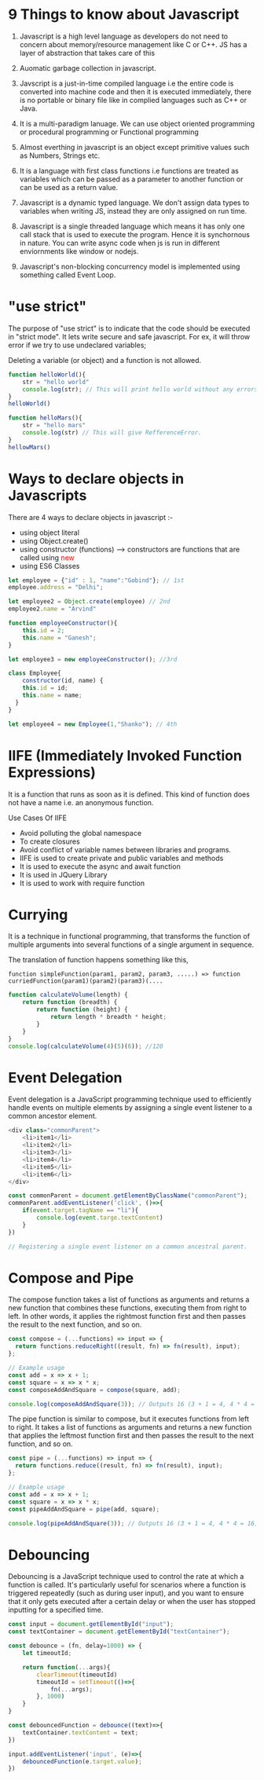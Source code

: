 # 9 Things to know about Javascript
1. Javascript is a high level language as developers do not need to concern about memory/resource management like C or C++. JS has a layer of abstraction that takes care of this

2. Auomatic garbage collection in javascript.

3. Javscript is a just-in-time compiled language i.e the entire code is converted into machine code and then it is executed immediately, there is no portable or binary file like in complied languages such as C++ or Java.

4. It is a multi-paradigm lanuage. We can use object oriented programming or procedural programming or Functional programming 

5. Almost everthing in javascript is an object except primitive values such as Numbers, Strings etc. 

6. It is a language with first class functions i.e functions are treated as variables which can be passed as a parameter to another function or can be used as a return value. 

7. Javascript is a dynamic typed language. We don't assign data types to variables when writing JS, instead they are only assigned on run time. 

8. Javascript is a single threaded language which means it has only one call stack that is used to execute the program. Hence it is synchornous in nature. You can write async code when js is run in different enviornments like window or nodejs.

9. Javascript's non-blocking concurrency model is implemented using something called Event Loop. 

# "use strict" 
The purpose of "use strict" is to indicate that the code should be executed in "strict mode". It lets write secure and safe javascript. For ex, it will throw error if we try to use undeclared variables;

Deleting a variable (or object) and a function is not allowed. 
```js
function helloWorld(){
    str = "hello world"
    console.log(str); // This will print hello world without any errors
}
helloWorld()

function helloMars(){
    str = "hello mars"
    console.log(str) // This will give RefferenceError.
}
hellowMars()
```
# Ways to declare objects in Javascripts
There are 4 ways to declare objects in javascript :- 
+ using object literal
+ using Object.create()
+ using constructor (functions) --> constructors are functions that are called using <span style="color : red; ">new</span>
+ using ES6 Classes 

```js 
let employee = {"id" : 1, "name":"Gobind"}; // 1st
employee.address = "Delhi";

let employee2 = Object.create(employee) // 2nd
employee2.name = "Arvind"

function employeeConstructor(){
    this.id = 2;
    this.name = "Ganesh";
}

let employee3 = new employeeConstructor(); //3rd

class Employee{
    constructor(id, name) {
    this.id = id;
    this.name = name;
  }
}

let employee4 = new Employee(1,"Shanko"); // 4th
```


# IIFE (Immediately Invoked Function Expressions)
It is a function that runs as soon as it is defined. This kind of function does not have a name i.e. an anonymous function. 

Use Cases Of IIFE

+ Avoid polluting the global namespace 
+ To create closures
+ Avoid conflict of variable names between libraries and programs.
+ IIFE is used to create private and  public variables and methods
+ It is used to execute the async and await function
+ It is used in JQuery Library
+ It is used to work with require function

# Currying
It is a technique in functional programming, that transforms the function of multiple arguments into several functions of a single argument in sequence. 

The translation of function happens something like this,

    function simpleFunction(param1, param2, param3, .....) => function 
    curriedFunction(param1)(param2)(param3)(....

```js
function calculateVolume(length) {
    return function (breadth) {
        return function (height) {
            return length * breadth * height;
        }
    }
}
console.log(calculateVolume(4)(5)(6)); //120 
```
# Event Delegation
Event delegation is a JavaScript programming technique used to efficiently handle events on multiple elements by assigning a single event listener to a common ancestor element. 

```js
<div class="commonParent">
    <li>item1</li>
    <li>item2</li>
    <li>item3</li>
    <li>item4</li>
    <li>item5</li>
    <li>item6</li>
</div>

const commonParent = document.getElementByClassName("commonParent");
commonParent.addEventListener('click', ()=>{
    if(event.target.tagName == "li"){
        console.log(event.targe.textContent)
    }
})

// Registering a single event listener on a common ancestral parent.  
```

# Compose and Pipe 
The compose function takes a list of functions as arguments and returns a new function that combines these functions, executing them from right to left. In other words, it applies the rightmost function first and then passes the result to the next function, and so on.

```js
const compose = (...functions) => input => {
  return functions.reduceRight((result, fn) => fn(result), input);
};

// Example usage
const add = x => x + 1;
const square = x => x * x;
const composeAddAndSquare = compose(square, add);

console.log(composeAddAndSquare(3)); // Outputs 16 (3 + 1 = 4, 4 * 4 = 16)
```

The pipe function is similar to compose, but it executes functions from left to right. It takes a list of functions as arguments and returns a new function that applies the leftmost function first and then passes the result to the next function, and so on.

```js
const pipe = (...functions) => input => {
  return functions.reduce((result, fn) => fn(result), input);
};

// Example usage
const add = x => x + 1;
const square = x => x * x;
const pipeAddAndSquare = pipe(add, square);

console.log(pipeAddAndSquare(3)); // Outputs 16 (3 + 1 = 4, 4 * 4 = 16)

```
# Debouncing 
Debouncing is a JavaScript technique used to control the rate at which a function is called. It's particularly useful for scenarios where a function is triggered repeatedly (such as during user input), and you want to ensure that it only gets executed after a certain delay or when the user has stopped inputting for a specified time.

```js
const input = document.getElementById("input");
const textContainer = document.getElementById("textContainer");

const debounce = (fn, delay=1000) => {
    let timeoutId; 

    return function(...args){
        clearTimeout(timeoutId)
        timeoutId = setTimeout(()=>{
            fn(...args);
        }, 1000)
    }
}

const debouncedFunction = debounce((text)=>{
    textContainer.textContent = text;
})

input.addEventListener('input', (e)=>{
    debouncedFunction(e.target.value);
})
```
